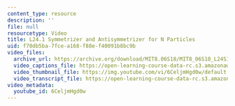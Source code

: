 ```yaml
---
content_type: resource
description: ''
file: null
resourcetype: Video
title: L24.1 Symmetrizer and Antisymmetrizer for N Particles
uid: f70db5ba-7fce-a168-f88e-f40091b8bc9b
video_files:
  archive_url: https://archive.org/download/MIT8.06S18/MIT8_06S18_L24S1_300k.mp4
  video_captions_file: https://open-learning-course-data-rc.s3.amazonaws.com/8-06-quantum-physics-iii-spring-2018/7d98cc1266a45edcb3767691904e0a44_6CeljmHgd0w.vtt
  video_thumbnail_file: https://img.youtube.com/vi/6CeljmHgd0w/default.jpg
  video_transcript_file: https://open-learning-course-data-rc.s3.amazonaws.com/8-06-quantum-physics-iii-spring-2018/e1bb2c80e2d54f1763b6b9051ba24eb7_6CeljmHgd0w.pdf
video_metadata:
  youtube_id: 6CeljmHgd0w
---
```

